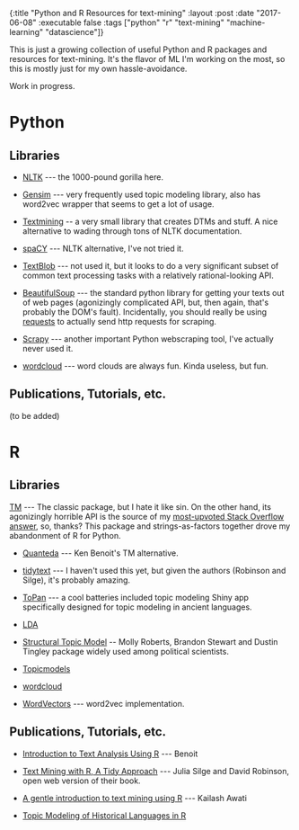{:title "Python and R Resources for text-mining"
 :layout :post
 :date "2017-06-08"
 :executable false
 :tags  ["python" "r" "text-mining" "machine-learning" "datascience"]}
 
This is just a growing collection of useful Python and R packages and resources for text-mining. It's the flavor of ML I'm working on the most, so this is mostly just for my own hassle-avoidance. 
 
Work in progress.
 
# Python
 
## Libraries

- [NLTK](http://www.nltk.org) --- the 1000-pound gorilla here.

- [Gensim](https://radimrehurek.com/gensim/) --- very frequently used topic modeling library, also has word2vec wrapper that seems to get a lot of usage.

- [Textmining](http://www.christianpeccei.com/textmining/) -- a very small library that creates DTMs and stuff.  A nice alternative to wading through tons of NLTK documentation.

- [spaCY](https://spacy.io) --- NLTK alternative, I've not tried it.

- [TextBlob](https://textblob.readthedocs.io/en/dev/) --- not used it, but it looks to do a very significant subset of common text processing tasks with a relatively rational-looking API.

- [BeautifulSoup](https://www.crummy.com/software/BeautifulSoup/bs4/doc/) --- the standard python library for getting your texts out of web pages (agonizingly complicated API, but, then again, that's probably the DOM's fault). Incidentally, you should really be using [requests](http://docs.python-requests.org/en/master/) to actually send http requests for scraping.

- [Scrapy](https://scrapy.org) --- another important Python webscraping tool, I've actually never used it.

- [wordcloud](https://github.com/amueller/word_cloud) --- word clouds are always fun.  Kinda useless, but fun.

## Publications, Tutorials, etc.

(to be added)
 
# R
 
## Libraries

[TM](https://cran.r-project.org/web/packages/tm/index.html) --- The classic package, but I hate it like sin. On the other hand, its agonizingly horrible API is the source of my [most-upvoted Stack Overflow answer](https://stackoverflow.com/questions/24771165/r-project-no-applicable-method-for-meta-applied-to-an-object-of-class-charact/29529990#29529990), so, thanks?  This package and strings-as-factors together drove my abandonment of R for Python.

- [Quanteda](https://github.com/kbenoit/quanteda) --- Ken Benoit's TM alternative.

- [tidytext](https://github.com/juliasilge/tidytext) --- I haven't used this yet, but given the authors (Robinson and Silge), it's probably amazing.

- [ToPan](https://github.com/ThomasK81/ToPan) --- a cool batteries included topic modeling Shiny app specifically designed for topic modeling in ancient languages.

- [LDA](https://cran.r-project.org/web/packages/lda/index.html)

- [Structural Topic Model](http://www.structuraltopicmodel.com) -- Molly Roberts, Brandon Stewart and Dustin Tingley package widely used among political scientists.

- [Topicmodels](ftp://cran.r-project.org/pub/R/web/packages/topicmodels/vignettes/topicmodels.pdf)

- [wordcloud](https://cran.r-project.org/web/packages/wordcloud/)

- [WordVectors](https://github.com/bmschmidt/wordVectors) --- word2vec implementation.

## Publications, Tutorials, etc.
 
- [Introduction to Text Analysis Using R](https://github.com/kbenoit/ITAUR) --- Benoit
 
- [Text Mining with R, A Tidy Approach](http://tidytextmining.com) --- Julia Silge and David Robinson, open web version of their book.

- [A gentle introduction to text mining using R](https://eight2late.wordpress.com/2015/05/27/a-gentle-introduction-to-text-mining-using-r/) --- Kailash Awati

- [Topic Modeling of Historical Languages in R](http://www.dh.uni-leipzig.de/wo/topic-modelling-of-historical-languages-in-r/)

 
